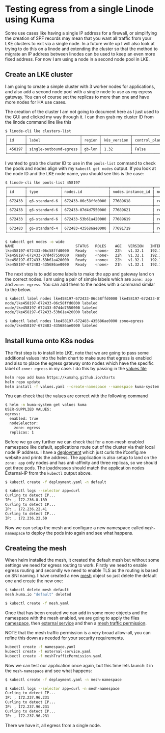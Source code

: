 # Testing egress from a single Linode using Kuma

Some use cases like having a single IP address for a firewall, or simplifying the creation of SPF records may mean that you want all traffic from your LKE clusters to exit via a single node. In a future write up I will also look at trying to do this on a linode and extending the cluster so that the method to migrate an IP address between linodes can be used to keep an even more fixed address. For now I am using a node in a second node pool in LKE.

## Create an LKE cluster

I am going to create a simple cluster with 3 worker nodes for applications, and also add a second node pool with a single node to use as my egress gateway. You can of course set the replicas to more than one and have more nodes for HA use cases.

The creation of the cluster I am not going to document here as I just used to the GUI and clicked my way through it. I can then grab my cluster ID from the linode command line like this
```bash
$ linode-cli lke clusters-list
┌────────┬────────────────────────┬────────┬─────────────┬─────────────────────────────────┬──────┐
│ id     │ label                  │ region │ k8s_version │ control_plane.high_availability │ tier │
├────────┼────────────────────────┼────────┼─────────────┼─────────────────────────────────┼──────┤
│ 458197 │ single-outbound-egress │ gb-lon │ 1.32        │ False                           │      │
└────────┴────────────────────────┴────────┴─────────────┴─────────────────────────────────┴──────┘
```

I wanted to grab the cluster ID to use in the `pools-list` command to check the pools and nodes align with my `kubectl get nodes` output. If you look at the node ID and the LKE node name, you should see this is the case:

```bash
$ linode-cli lke pools-list 458197
┌────────┬───────────────┬─────────────────────┬───────────────────┬──────────────┐
│ id     │ type          │ nodes.id            │ nodes.instance_id │ nodes.status │
├────────┼───────────────┼─────────────────────┼───────────────────┼──────────────┤
│ 672433 │ g6-standard-6 │ 672433-06c58ffd0000 │ 77689618          │ ready        │
├────────┼───────────────┼─────────────────────┼───────────────────┼──────────────┤
│ 672433 │ g6-standard-6 │ 672433-07d4d7550000 │ 77689621          │ ready        │
├────────┼───────────────┼─────────────────────┼───────────────────┼──────────────┤
│ 672433 │ g6-standard-6 │ 672433-53b61a420000 │ 77689619          │ ready        │
├────────┼───────────────┼─────────────────────┼───────────────────┼──────────────┤
│ 672483 │ g6-standard-4 │ 672483-435686ae0000 │ 77691719          │ ready        │
└────────┴───────────────┴─────────────────────┴───────────────────┴──────────────┘

$ kubectl get nodes -o wide
NAME                            STATUS   ROLES    AGE   VERSION   INTERNAL-IP       EXTERNAL-IP      OS-IMAGE                         KERNEL-VERSION         CONTAINER-RUNTIME
lke458197-672433-06c58ffd0000   Ready    <none>   22h   v1.32.1   192.168.159.162   172.236.8.189    Debian GNU/Linux 12 (bookworm)   6.1.0-30-cloud-amd64   containerd://1.7.25
lke458197-672433-07d4d7550000   Ready    <none>   22h   v1.32.1   192.168.159.187   172.236.22.50    Debian GNU/Linux 12 (bookworm)   6.1.0-30-cloud-amd64   containerd://1.7.25
lke458197-672433-53b61a420000   Ready    <none>   22h   v1.32.1   192.168.159.186   172.236.22.41    Debian GNU/Linux 12 (bookworm)   6.1.0-30-cloud-amd64   containerd://1.7.25
lke458197-672483-435686ae0000   Ready    <none>   21h   v1.32.1   192.168.159.32    172.237.96.231   Debian GNU/Linux 12 (bookworm)   6.1.0-30-cloud-amd64   containerd://1.7.25
```

The next step is to add some labels to make the app and gateway land on the correct nodes. I am using a pair of simple labels which are `zone: app` and `zone: egress`. You can add them to the nodes with a command similar to the below.

```bash
$ kubectl label nodes lke458197-672433-06c58ffd0000 lke458197-672433-07d4d7550000 lke458197-672433-53b61a420000 zone=app
node/lke458197-672433-06c58ffd0000 labeled
node/lke458197-672433-07d4d7550000 labeled
node/lke458197-672433-53b61a420000 labeled

$ kubectl label nodes lke458197-672483-435686ae0000 zone=egress
node/lke458197-672483-435686ae0000 labeled
```

## Install kuma onto K8s nodes

The first step is to install into LKE, note that we are going to pass some additional values into the helm chart to make sure that egress is enabled and also to place the egress gateway onto nodes which have the specific label of `zone: egress` in my case. I do this by passing in the [values file](./values.yaml)

```bash 
helm repo add kuma https://kumahq.github.io/charts
helm repo update
helm install -f values.yaml --create-namespace --namespace kuma-system kuma kuma/kuma 
```
You can check that the values are correct with the following command

```bash
$ helm -n kuma-system get values kuma
USER-SUPPLIED VALUES:
egress:
  enabled: true
  nodeSelector:
    zone: egress
  replicas: 1
```

Before we go any further we can check that for a non-mesh enabled namespace like default, applications route out of the cluster via their local node IP address. I have a [deployment](./deployment.yaml) which just curls the ifconfig.me website and prints the address. The application is also setup to land on the `zone: app` only nodes and has anti-affinity and three replicas, so we should get three pods. The ipaddresses should match the application nodes External-IP from the `kubectl` output above.

```bash
$ kubectl create -f deployment.yaml -n default

$ kubectl logs --selector app=curl
Curling to detect IP...
IP: , 172.236.8.189
Curling to detect IP...
IP: , 172.236.22.41
Curling to detect IP...
IP: , 172.236.22.50
```

Now we can setup the mesh and configure a new namespace called `mesh-namespace` to deploy the pods into again and see what happens.

## Createing the mesh

When helm installed the mesh, it created the default mesh but without some settings we need for egress routing to work. Firstly we need to enable egress routing and secondly we need to enable TLS as the routing is based on SNI naming. I have created a new [mesh](./mesh.yaml) object so just delete the default one and create the new one:

```bash
$ kubectl delete mesh default
mesh.kuma.io "default" deleted

$ kubectl create -f mesh.yaml 
```

Once that has been created we can add in some more objects and the namespace with the mesh enabled, we are going to apply the files [namespace](./namespace.yaml), then [external service](./external-service.yaml) and then a [mesh traffic permission](./meshTrafficPermission.yaml).

NOTE that the mesh traffic permission is a very broad allow-all, you can refine this down as needed for your security requirements.

```bash 
kubectl create -f namespace.yaml 
kubectl create -f external-service.yaml
kubectl create -f meshTrafficPermission.yaml 
```

Now we can test our application once again, but this time lets launch it in the `mesh-namespace` and see what happens:

```bash
$ kubectl create -f deployment.yaml -n mesh-namespace

$ kubectl logs --selector app=curl -n mesh-namespace
Curling to detect IP...
IP: , 172.237.96.231
Curling to detect IP...
IP: , 172.237.96.231
Curling to detect IP...
IP: , 172.237.96.231
```

There we have it, all egress from a single node.




